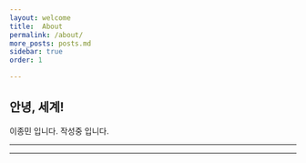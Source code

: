 ```yaml
---
layout: welcome
title:  About
permalink: /about/
more_posts: posts.md
sidebar: true
order: 1

---
```


## 안녕, 세계!

이종민 입니다. 작성중 입니다.

***

<!--posts_list-->

***




